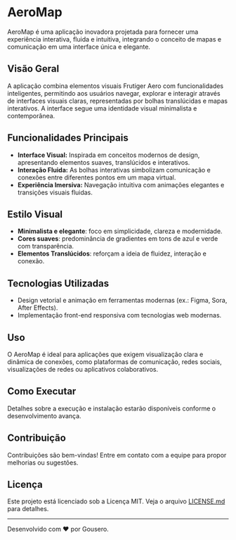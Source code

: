 # AeroMap

AeroMap é uma aplicação inovadora projetada para fornecer uma experiência interativa, fluida e intuitiva, integrando o conceito de mapas e comunicação em uma interface única e elegante.

## Visão Geral

A aplicação combina elementos visuais Frutiger Aero com funcionalidades inteligentes, permitindo aos usuários navegar, explorar e interagir através de interfaces visuais claras, representadas por bolhas translúcidas e mapas interativos. A interface segue uma identidade visual minimalista e contemporânea.

## Funcionalidades Principais

- **Interface Visual:** Inspirada em conceitos modernos de design, apresentando elementos suaves, translúcidos e interativos.
- **Interação Fluida:** As bolhas interativas simbolizam comunicação e conexões entre diferentes pontos em um mapa virtual.
- **Experiência Imersiva:** Navegação intuitiva com animações elegantes e transições visuais fluidas.

## Estilo Visual

- **Minimalista e elegante**: foco em simplicidade, clareza e modernidade.
- **Cores suaves**: predominância de gradientes em tons de azul e verde com transparência.
- **Elementos Translúcidos**: reforçam a ideia de fluidez, interação e conexão.

## Tecnologias Utilizadas

- Design vetorial e animação em ferramentas modernas (ex.: Figma, Sora, After Effects).
- Implementação front-end responsiva com tecnologias web modernas.

## Uso

O AeroMap é ideal para aplicações que exigem visualização clara e dinâmica de conexões, como plataformas de comunicação, redes sociais, visualizações de redes ou aplicativos colaborativos.

## Como Executar

Detalhes sobre a execução e instalação estarão disponíveis conforme o desenvolvimento avança.

## Contribuição

Contribuições são bem-vindas! Entre em contato com a equipe para propor melhorias ou sugestões.

## Licença

Este projeto está licenciado sob a Licença MIT. Veja o arquivo [LICENSE.md](LICENSE.md) para detalhes.

---

Desenvolvido com ❤️ por Gousero. 
